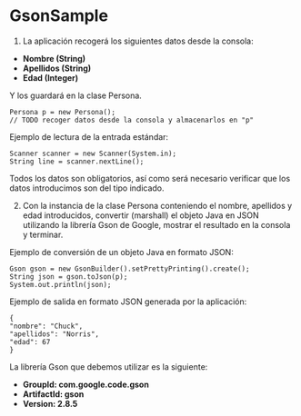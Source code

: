# GsonSample

1. La aplicación recogerá los siguientes datos desde la consola:

  - **Nombre (String)**
  - **Apellidos (String)**
  - **Edad (Integer)**

  Y los guardará en la clase Persona.

  ```
  Persona p = new Persona();
  // TODO recoger datos desde la consola y almacenarlos en "p"
  ```

  Ejemplo de lectura de la entrada estándar:

  ```
  Scanner scanner = new Scanner(System.in);
  String line = scanner.nextLine();
  ```

  Todos los datos son obligatorios, así como será necesario verificar que los datos introducimos son del tipo indicado.


2. Con la instancia de la clase Persona conteniendo el nombre, apellidos y edad introducidos,
  convertir (marshall) el objeto Java en JSON utilizando la librería Gson de Google, mostrar el
  resultado en la consola y terminar.

  Ejemplo de conversión de un objeto Java en formato JSON:

  ```
  Gson gson = new GsonBuilder().setPrettyPrinting().create();
  String json = gson.toJson(p);
  System.out.println(json);
  ```

  Ejemplo de salida en formato JSON generada por la aplicación:

  ```
  {
  "nombre": "Chuck",
  "apellidos": "Norris",
  "edad": 67
  }
  ```

  La librería Gson que debemos utilizar es la siguiente:

  - **GroupId: com.google.code.gson**
  - **ArtifactId: gson**
  - **Version: 2.8.5**

